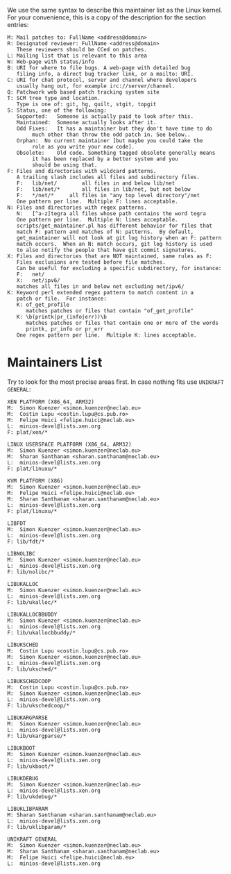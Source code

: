 We use the same syntax to describe this maintainer list as the Linux kernel.
For your convenience, this is a copy of the description for the section entries:

	M: Mail patches to: FullName <address@domain>
	R: Designated reviewer: FullName <address@domain>
	   These reviewers should be CCed on patches.
	L: Mailing list that is relevant to this area
	W: Web-page with status/info
	B: URI for where to file bugs. A web-page with detailed bug
	   filing info, a direct bug tracker link, or a mailto: URI.
	C: URI for chat protocol, server and channel where developers
	   usually hang out, for example irc://server/channel.
	Q: Patchwork web based patch tracking system site
	T: SCM tree type and location.
	   Type is one of: git, hg, quilt, stgit, topgit
	S: Status, one of the following:
	   Supported:	Someone is actually paid to look after this.
	   Maintained:	Someone actually looks after it.
	   Odd Fixes:	It has a maintainer but they don't have time to do
			much other than throw the odd patch in. See below..
	   Orphan:	No current maintainer [but maybe you could take the
			role as you write your new code].
	   Obsolete:	Old code. Something tagged obsolete generally means
			it has been replaced by a better system and you
			should be using that.
	F: Files and directories with wildcard patterns.
	   A trailing slash includes all files and subdirectory files.
	   F:	lib/net/		all files in and below lib/net
	   F:	lib/net/*		all files in lib/net, but not below
	   F:	*/net/*		all files in "any top level directory"/net
	   One pattern per line.  Multiple F: lines acceptable.
	N: Files and directories with regex patterns.
	   N:	[^a-z]tegra	all files whose path contains the word tegra
	   One pattern per line.  Multiple N: lines acceptable.
	   scripts/get_maintainer.pl has different behavior for files that
	   match F: pattern and matches of N: patterns.  By default,
	   get_maintainer will not look at git log history when an F: pattern
	   match occurs.  When an N: match occurs, git log history is used
	   to also notify the people that have git commit signatures.
	X: Files and directories that are NOT maintained, same rules as F:
	   Files exclusions are tested before file matches.
	   Can be useful for excluding a specific subdirectory, for instance:
	   F:	net/
	   X:	net/ipv6/
	   matches all files in and below net excluding net/ipv6/
	K: Keyword perl extended regex pattern to match content in a
	   patch or file.  For instance:
	   K: of_get_profile
	      matches patches or files that contain "of_get_profile"
	   K: \b(printk|pr_(info|err))\b
	      matches patches or files that contain one or more of the words
	      printk, pr_info or pr_err
	   One regex pattern per line.  Multiple K: lines acceptable.


Maintainers List
================

Try to look for the most precise areas first. In case nothing fits use 
`UNIKRAFT GENERAL`:

	XEN PLATFORM (X86_64, ARM32)
	M:	Simon Kuenzer <simon.kuenzer@neclab.eu>
	M:	Costin Lupu <costin.lupu@cs.pub.ro>
	M:	Felipe Huici <felipe.huici@neclab.eu>
	L:	minios-devel@lists.xen.org
	F: plat/xen/*

	LINUX USERSPACE PLATFORM (X86_64, ARM32)
	M:	Simon Kuenzer <simon.kuenzer@neclab.eu>
	M:	Sharan Santhanam <sharan.santhanam@neclab.eu>
	L:	minios-devel@lists.xen.org
	F: plat/linuxu/*

	KVM PLATFORM (X86)
	M:	Simon Kuenzer <simon.kuenzer@neclab.eu>
	M:	Felipe Huici <felipe.huici@neclab.eu>
	M:	Sharan Santhanam <sharan.santhanam@neclab.eu>
	L:	minios-devel@lists.xen.org
	F: plat/linuxu/*

	LIBFDT
	M:	Simon Kuenzer <simon.kuenzer@neclab.eu>
	L:	minios-devel@lists.xen.org
	F: lib/fdt/*

	LIBNOLIBC
	M:	Simon Kuenzer <simon.kuenzer@neclab.eu>
	L:	minios-devel@lists.xen.org
	F: lib/nolibc/*

	LIBUKALLOC
	M:	Simon Kuenzer <simon.kuenzer@neclab.eu>
	L:	minios-devel@lists.xen.org
	F: lib/ukalloc/*

	LIBUKALLOCBBUDDY
	M:	Simon Kuenzer <simon.kuenzer@neclab.eu>
	L:	minios-devel@lists.xen.org
	F: lib/ukallocbbuddy/*

	LIBUKSCHED
	M:	Costin Lupu <costin.lupu@cs.pub.ro>
	M:	Simon Kuenzer <simon.kuenzer@neclab.eu>
	L:	minios-devel@lists.xen.org
	F: lib/uksched/*

	LIBUKSCHEDCOOP
	M:	Costin Lupu <costin.lupu@cs.pub.ro>
	M:	Simon Kuenzer <simon.kuenzer@neclab.eu>
	L:	minios-devel@lists.xen.org
	F: lib/ukschedcoop/*

	LIBUKARGPARSE
	M:	Simon Kuenzer <simon.kuenzer@neclab.eu>
	L:	minios-devel@lists.xen.org
	F: lib/ukargparse/*

	LIBUKBOOT
	M:	Simon Kuenzer <simon.kuenzer@neclab.eu>
	L:	minios-devel@lists.xen.org
	F: lib/ukboot/*

	LIBUKDEBUG
	M:	Simon Kuenzer <simon.kuenzer@neclab.eu>
	L:	minios-devel@lists.xen.org
	F: lib/ukdebug/*

	LIBUKLIBPARAM
	M: Sharan Santhanam <sharan.santhanam@neclab.eu>
	L:	minios-devel@lists.xen.org
	F: lib/uklibparam/*

	UNIKRAFT GENERAL
	M:	Simon Kuenzer <simon.kuenzer@neclab.eu>
	M:	Sharan Santhanam <sharan.santhanam@neclab.eu>
	M:	Felipe Huici <felipe.huici@neclab.eu>
	L:	minios-devel@lists.xen.org
